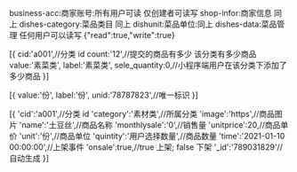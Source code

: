 business-acc:商家账号:所有用户可读 仅创建者可读写
shop-infor:商家信息 同上
dishes-category:菜品类目 同上
dishunit:菜品单位:同上
dishes-data:菜品管理 任何用户可以读写 {"read":true,"write":true}

<!-- 菜品类目数据库集合设计 -->

[{
cid:'a001',//分类 id
count:'12',//提交的商品有多少 该分类有多少商品
value:'素菜类',
label:'素菜类',
sele_quantity:0,//小程序端用户在该分类下添加了多少商品
}]

<!-- 菜品单位数据库设计 -->

[{
value:'份',
label:'份',
unid:'78787823',//唯一标识
}]

<!-- 上架菜品数据库设计 -->

[{
'cid':'a001',//分类 id
'category':'素材类',//所属分类
'image':'https',//商品图片
'name':'土豆丝',//商品名称
'monthlysale':'0',//销售量
'unitprice':20,//商品单价
'unit':'份',//商品单位
'quintity':'用户选择数量',//商品数量
'time':'2021-01-10 00:00:00',//上架事件
'onsale':true,//true 上架; false 下架
'_id':'789031829'//自动生成
}]
